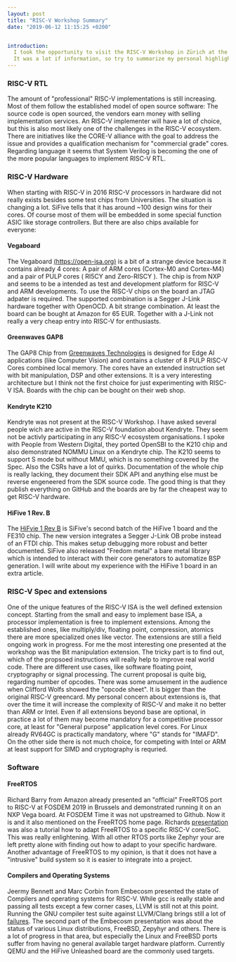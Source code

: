 ```yaml
---
layout: post
title: "RISC-V Workshop Summary"
date: "2019-06-12 11:15:25 +0200"


introduction:
  I took the opportunity to visit the RISC-V Workshop in Zürich at the 11-12.06.2019.
  It was a lot if information, so try to summarize my personal highlights.
---
```


### RISC-V RTL
The amount of "professional" RISC-V implementations is still increasing. Most of them follow the established model of open source software: The source code is open sourced, the   vendors earn money with selling implementation services.   An RISC-V implementer will have a lot of choice, but this is also most likely one of the  challenges in the RISC-V ecosystem.
There are initiatives like the CORE-V alliance with the goal to address the issue and provides a qualification mechanism for "commercial grade" cores.
Regarding language it seems that System Verilog is becoming the one of the more popular languages to implement RISC-V RTL.

### RISC-V Hardware
When starting with RISC-V in 2016 RISC-V processors in hardware did not really exists besides some test chips from Universities. The situation is changing a lot. SiFive tells that it has around ~100 design wins for their cores. Of course most of them will be embedded in some special function ASIC like storage controllers. But there are also chips available for everyone:

#### Vegaboard
The Vegaboard [(https://open-isa.org)](https://open-isa.org) is a bit of a strange device because it contains already 4 cores: A pair of ARM cores (Cortex-M0 and Cortex-M4) and a pair of PULP cores ( RI5CY and Zero-RISCY ). The chip is from NXP and seems to be a intended as test and development platform for RISC-V and ARM developments. To use the RISC-V chips on the board an JTAG adpater is required. The supported combination is a Segger J-Link hardware together with OpenOCD. A bit strange combination. At least the board can be bought at Amazon for 65 EUR. Together with a J-Link not really a very cheap entry into RISC-V for enthusiasts.

#### Greenwaves GAP8
The GAP8 Chip from [Greenwaves Technologies](https://greenwaves-technologies.com/)  is designed for Edge AI applications (like Computer Vision) and contains a cluster of 8 PULP RISC-V Cores combined local memory. The cores have an extended instruction set with bit manipulation, DSP and other extensions. It is a very interesting architecture but I think not the first choice for just experimenting with RISC-V ISA. Boards with the chip can be bought on their web shop.

#### Kendryte K210
Kendryte was not present at the RISC-V Workshop. I have asked several people wich are active in the RISC-V foundation about Kendryte. They seem not be activly participating in any RISC-V ecosystem organisations. I spoke with People from Western Digital, they ported OpenSBI to the K210 chip and also demonstrated NOMMU Linux on a Kendryte chip. The K210 seems to support S mode but without MMU, which is no something covered by the Spec. Also the CSRs have a lot of quirks.
Documentation of the whole chip is really lacking, they document their SDK API and anything else must be reverse engeneered from the SDK source code. The good thing is that they publish everything on GitHub and the boards are by far the cheapest way to get RISC-V hardware.

#### HiFive 1 Rev. B
The [HiFvie 1 Rev B](https://www.sifive.com/boards/hifive1-rev-b) is SiFive's second batch of the HiFive 1 board and the FE310 chip. The new version integrates a Segger J-Link OB probe instead of an FTDI chip. This makes setup debugging more robust and better documented. SiFive also released "Fredom metal" a bare metal library which is intended to interact with their core generators to automatize BSP generation. I will write about my experience with the HiFive 1 board in an extra article.

### RISC-V Spec and extensions
One of the unique features of the RISC-V ISA is the well defined extension concept. Starting from the small and easy to implement base ISA, a processor implementation is free to implement extensions. Among the established ones, like multiply/div, floating point, compression, atomics there are more specialized ones like vector. The extensions are still a field ongoing work in progress. For me the most interesting one presented at the workshop was the Bit manipulation extension. The tricky part is to find out, which of the propsoed instructions will really help to improve real world code. There are different use cases, like software floating point, cryptography or signal processing.
The current proposal is quite big, regarding number of opcodes. There was some amusement in the audience when Clifford Wolfs showed the "opcode sheet". It is bigger than the original RISC-V greencard.
My personal concern about extensions is, that over the time it will increase the complexity of RISC-V and make it no better than ARM or Intel. Even if all extensions beyond base are optional, in practice a lot of them may become mandatory for a competitive processor core, at least for "General purpose" application level cores.
For Linux already RV64GC is practically mandatory, where "G" stands for "IMAFD".
On the other side there is not much choice, for competing with Intel or ARM  at least support for SIMD and cryptography is requried. 

### Software

#### FreeRTOS  
Richard Barry from Amazon already presented an "official" FreeRTOS port to RISC-V at FOSDEM 2019 in Brussels and demonstrated running it on an NXP Vega board. At FOSDEM Time it was not upstreamed to Github. Now it is and it also mentioned on the FreeRTOS home page. Richards [presentation](https://www.youtube.com/watch?v=ZzPXEOK_sGI) was also a tutorial how to adapt FreeRTOS to a specific RISC-V core/SoC. This was really enlightening. With all other RTOS ports like Zephyr your are left pretty alone with finding out how to adapt to your specific hardware.  Another advantage of FreeRTOS to my opinion, is that it does not have a "intrusive" build system so it is easier to integrate into a project.

#### Compilers and Operating Systems

Jeermy Bennett and Marc Corbin from Embecosm presented the state of Compilers and operating systems for RISC-V. While gcc is really stable and passing all tests except a few corner cases, LLVM is still not at this point. Running the GNU compiler test suite against LLVM/Clang brings still a lot of [failures](https://youtu.be/-Wkvz1wpXT4?t=479).
The second part of the Embecosm presentation was about the status of various Linux distributions, FreeBSD, Zepyhyr and others. There is a lot of progress in that area, but especially the Linux and FreeBSD ports suffer from having no general available target hardware platform. Currently QEMU and the HiFive Unleashed board are the commonly used targets.
